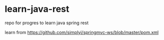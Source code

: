 # learn-java-rest
repo for progres to learn java spring rest


learn from https://github.com/simplyi/springmvc-ws/blob/master/pom.xml
